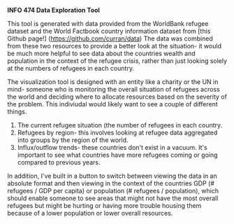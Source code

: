**INFO 474 Data Exploration Tool**

This tool is generated with data provided from the WorldBank refugee dataset and the World Factbook country information dataset from [this Github page!] (https://github.com/curran/data)  The data was combined from these two resources to provide a better look at the situation- it would be much more helpful to see data about the countries wealth and population in the context of the refugee crisis, rather than just looking solely at the numbers of refugees in each country. 

The visualization tool is designed with an entity like a charity or the UN in mind- someone who is monitoring the overall situation of refugees across the world and deciding where to allocate resources based on the severity of the problem.  This indiviudal would likely want to see a couple of different things.

1. The current refugee situation (the number of refugees in each country.  
2. Refugees by region- this involves looking at refugee data aggregated into groups by the region of the world.  
3. Influx/outflow trends- these countries don't exist in a vacuum.  It's important to see what countries have more refugees coming or going compared to previous years.

In addition, I've built in a button to switch between viewing the data in an absolute format and then viewing in the context of the countries GDP (# refugees / GDP per capita) or population (# refugees / population), which should enable someone to see areas that might not have the most overall refugees but might be hurting or having more trouble housing them because of a lower population or lower overall resources.